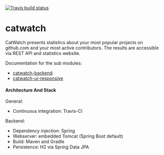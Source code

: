 [![Travis build status](https://travis-ci.org/zalando/catwatch.svg)](https://travis-ci.org/zalando/catwatch)


# catwatch
CatWatch presents statistics about your most popular projects on github.com and your most active contributors. The results are accessible via REST API and statistics website.

Documentation for the sub modules:

* [catwatch-backend](catwatch-backend/README.md)
* [catwatch-ui-responsive](catwatch-ui-responsive/README.md)


#### Architecture And Stack

General:

* Continuous integration: Travis-CI

Backend:

* Dependency injection: Spring
* Webserver: embedded Tomcat (Spring Boot default)
* Build: Maven and Gradle
* Persistence: H2 via Spring Data JPA